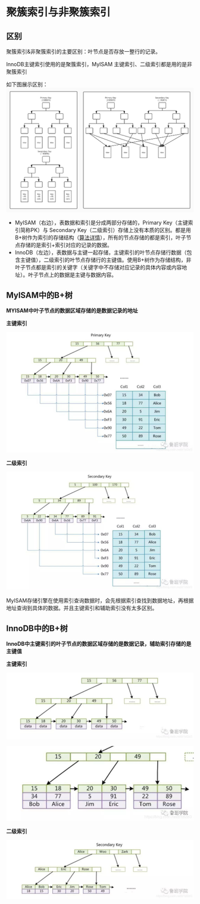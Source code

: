# 聚簇索引与非聚簇索引

## 区别

聚簇索引&非聚簇索引的主要区别：叶节点是否存放一整行的记录。

InnoDB主键索引使用的是聚簇索引，MyISAM 主键索引、二级索引都是用的是非聚簇索引

如下图展示区别：
![avatar](https://github.com/craftlook/Hello-World/blob/craftlook-Hello-World/image/%E8%81%9A%E7%B0%87%26%E9%9D%9E%E8%81%9A%E7%B0%87%E5%8C%BA%E5%88%AB%E7%AE%80%E5%9B%BE.jpg)

* MyISAM（右边），表数据和索引是分成两部分存储的，Primary Key（主键索引简称PK）与 Secondary Key（二级索引）存储上没有本质的区别。都是用B+树作为索引的存储结构（<a href="">算法详情</a>），所有的节点存储的都是索引，叶子节点存储的是索引+索引对应的记录的数据。
* InnoDB（左边），表数据与主键一起存储，主键索引的叶节点存储行数据（包含主键值），二级索引的叶节点存储行的主键值。使用B+树作为存储结构，非叶子节点都是索引的关键字（关键字中不存储对应记录的具体内容或内容地址）。叶子节点上的数据是主键与数据内容。

## MyISAM中的B+树

**MYISAM中叶子节点的数据区域存储的是数据记录的地址**

**主键索引**

![avatar](https://github.com/craftlook/Hello-World/blob/craftlook-Hello-World/image/myisam-B%2B.jpg)

**二级索引**

![avatar](https://github.com/craftlook/Hello-World/blob/craftlook-Hello-World/image/myisam-B%2B1.jpg)

MyISAM存储引擎在使用索引查询数据时，会先根据索引查找到数据地址，再根据地址查询到具体的数据。并且主键索引和辅助索引没有太多区别。

## InnoDB中的B+树

**InnoDB中主键索引的叶子节点的数据区域存储的是数据记录，辅助索引存储的是主键值**

**主键索引**

![avatar](https://github.com/craftlook/Hello-World/blob/craftlook-Hello-World/image/innodb-B%2B.jpg)

![avatar](https://github.com/craftlook/Hello-World/blob/craftlook-Hello-World/image/innodb-b%2B1.jpg)

**二级索引**

![avatar](https://github.com/craftlook/Hello-World/blob/craftlook-Hello-World/image/innodb-B%2B2.jpg)

